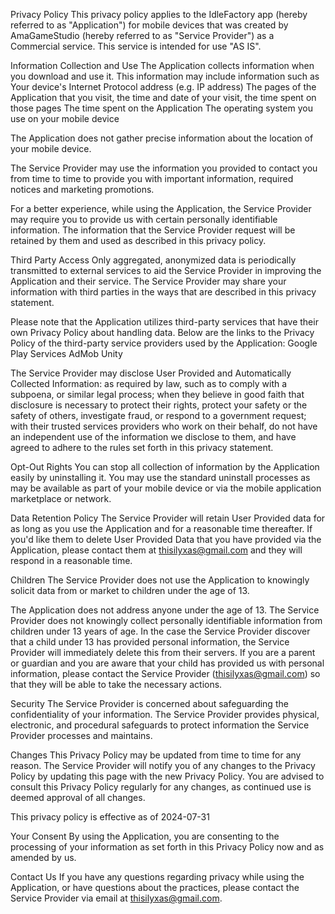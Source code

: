 Privacy Policy
This privacy policy applies to the IdleFactory app (hereby referred to as "Application") for mobile devices that was created by AmaGameStudio (hereby referred to as "Service Provider") as a Commercial service. This service is intended for use "AS IS".

Information Collection and Use
The Application collects information when you download and use it. This information may include information such as
Your device's Internet Protocol address (e.g. IP address)
The pages of the Application that you visit, the time and date of your visit, the time spent on those pages
The time spent on the Application
The operating system you use on your mobile device

The Application does not gather precise information about the location of your mobile device.

The Service Provider may use the information you provided to contact you from time to time to provide you with important information, required notices and marketing promotions.

For a better experience, while using the Application, the Service Provider may require you to provide us with certain personally identifiable information. The information that the Service Provider request will be retained by them and used as described in this privacy policy.

Third Party Access
Only aggregated, anonymized data is periodically transmitted to external services to aid the Service Provider in improving the Application and their service. The Service Provider may share your information with third parties in the ways that are described in this privacy statement.

Please note that the Application utilizes third-party services that have their own Privacy Policy about handling data. Below are the links to the Privacy Policy of the third-party service providers used by the Application:
Google Play Services
AdMob
Unity

The Service Provider may disclose User Provided and Automatically Collected Information:
as required by law, such as to comply with a subpoena, or similar legal process;
when they believe in good faith that disclosure is necessary to protect their rights, protect your safety or the safety of others, investigate fraud, or respond to a government request;
with their trusted services providers who work on their behalf, do not have an independent use of the information we disclose to them, and have agreed to adhere to the rules set forth in this privacy statement.

Opt-Out Rights
You can stop all collection of information by the Application easily by uninstalling it. You may use the standard uninstall processes as may be available as part of your mobile device or via the mobile application marketplace or network.

Data Retention Policy
The Service Provider will retain User Provided data for as long as you use the Application and for a reasonable time thereafter. If you'd like them to delete User Provided Data that you have provided via the Application, please contact them at thisilyxas@gmail.com and they will respond in a reasonable time.

Children
The Service Provider does not use the Application to knowingly solicit data from or market to children under the age of 13.

The Application does not address anyone under the age of 13. The Service Provider does not knowingly collect personally identifiable information from children under 13 years of age. In the case the Service Provider discover that a child under 13 has provided personal information, the Service Provider will immediately delete this from their servers. If you are a parent or guardian and you are aware that your child has provided us with personal information, please contact the Service Provider (thisilyxas@gmail.com) so that they will be able to take the necessary actions.

Security
The Service Provider is concerned about safeguarding the confidentiality of your information. The Service Provider provides physical, electronic, and procedural safeguards to protect information the Service Provider processes and maintains.

Changes
This Privacy Policy may be updated from time to time for any reason. The Service Provider will notify you of any changes to the Privacy Policy by updating this page with the new Privacy Policy. You are advised to consult this Privacy Policy regularly for any changes, as continued use is deemed approval of all changes.

This privacy policy is effective as of 2024-07-31

Your Consent
By using the Application, you are consenting to the processing of your information as set forth in this Privacy Policy now and as amended by us.

Contact Us
If you have any questions regarding privacy while using the Application, or have questions about the practices, please contact the Service Provider via email at thisilyxas@gmail.com.
